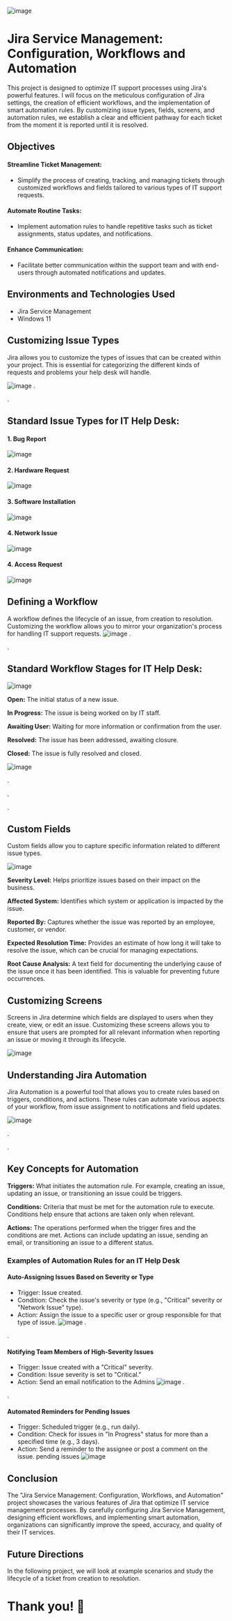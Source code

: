 ![image](https://github.com/drmathew23/Jira-Automation/assets/155710334/a3a46a47-e60a-4d92-8dfb-2613ec848d0f)
# Jira Service Management: Configuration, Workflows and Automation
This project is designed to optimize IT support processes using Jira's powerful features. I will focus on the meticulous configuration of Jira settings, the creation of efficient workflows, and the implementation of smart automation rules. By customizing issue types, fields, screens, and automation rules, we establish a clear and efficient pathway for each ticket from the moment it is reported until it is resolved.

## Objectives
#### Streamline Ticket Management:
+ Simplify the process of creating, tracking, and managing tickets through customized workflows and fields tailored to various types of IT support requests.
#### Automate Routine Tasks:
+ Implement automation rules to handle repetitive tasks such as ticket assignments, status updates, and notifications.
#### Enhance Communication:
+ Facilitate better communication within the support team and with end-users through automated notifications and updates.
## Environments and Technologies Used
+ Jira Service Management
+ Windows 11
## Customizing Issue Types
Jira allows you to customize the types of issues that can be created within your project. This is essential for categorizing the different kinds of requests and problems your help desk will handle.

![image](https://github.com/drmathew23/Jira-Automation/assets/155710334/b505481a-92b1-47c7-b0ba-196899980002)
.

.

## Standard Issue Types for IT Help Desk:
#### 1. Bug Report
![image](https://github.com/drmathew23/Jira-Automation/assets/155710334/37595937-109d-4395-8cc5-a9e46f883e11)

#### 2. Hardware Request
![image](https://github.com/drmathew23/Jira-Automation/assets/155710334/f69f2431-9b14-4e47-914e-deba20541ed7)

#### 3. Software Installation
![image](https://github.com/drmathew23/Jira-Automation/assets/155710334/c0a2788d-3e92-4a98-ab4e-2090002f02e1)

#### 4. Network Issue
![image](https://github.com/drmathew23/Jira-Automation/assets/155710334/f1a924d7-7c48-4365-8404-f7ddd30b16bd)

#### 4. Access Request
![image](https://github.com/drmathew23/Jira-Automation/assets/155710334/ab849d14-58f7-4159-98c1-f687061fe95b)

## Defining a Workflow
A workflow defines the lifecycle of an issue, from creation to resolution. Customizing the workflow allows you to mirror your organization's process for handling IT support requests.
![image](https://github.com/drmathew23/Jira-Automation/assets/155710334/2c18fce8-a0ad-4c5c-b23a-e24038295aaf)
.

.

## Standard Workflow Stages for IT Help Desk:
![image](https://github.com/drmathew23/Jira-Automation/assets/155710334/be157ea3-8fbd-4e0f-b969-73bdb1b3a15a)


**Open:** The initial status of a new issue.

**In Progress:** The issue is being worked on by IT staff.

**Awaiting User:** Waiting for more information or confirmation from the user.

**Resolved:** The issue has been addressed, awaiting closure.

**Closed:** The issue is fully resolved and closed.


![image](https://github.com/drmathew23/Jira-configurations-workflow-automation/assets/155710334/d34972ab-cf89-4f4c-af0a-aff820dabceb)

.

.

.

## Custom Fields
Custom fields allow you to capture specific information related to different issue types.

![image](https://github.com/drmathew23/Jira-configurations-workflow-automation/assets/155710334/a92ab1e3-54e2-417b-87bd-70d6e555cb0f)

**Severity Level:** Helps prioritize issues based on their impact on the business.

**Affected System:** Identifies which system or application is impacted by the issue.

**Reported By:** Captures whether the issue was reported by an employee, customer, or vendor.

**Expected Resolution Time:** Provides an estimate of how long it will take to resolve the issue, which can be crucial for managing expectations.

**Root Cause Analysis:** A text field for documenting the underlying cause of the issue once it has been identified. This is valuable for preventing future occurrences.


## Customizing Screens
Screens in Jira determine which fields are displayed to users when they create, view, or edit an issue. Customizing these screens allows you to ensure that users are prompted for all relevant information when reporting an issue or moving it through its lifecycle.

![image](https://github.com/drmathew23/Jira-configurations-workflow-automation/assets/155710334/f8d330d5-13f2-4550-9242-eb2a5fb3faf7)


## Understanding Jira Automation
Jira Automation is a powerful tool that allows you to create rules based on triggers, conditions, and actions. These rules can automate various aspects of your workflow, from issue assignment to notifications and field updates.

![image](https://github.com/drmathew23/Jira-configurations-workflow-automation/assets/155710334/5e68914b-aaa2-4a6a-919e-57a6dc2e09f6)

.

.

## Key Concepts for Automation
**Triggers:** What initiates the automation rule. For example, creating an issue, updating an issue, or transitioning an issue could be triggers.

**Conditions:** Criteria that must be met for the automation rule to execute. Conditions help ensure that actions are taken only when relevant.

**Actions:** The operations performed when the trigger fires and the conditions are met. Actions can include updating an issue, sending an email, or transitioning an issue to a different status.

### Examples of Automation Rules for an IT Help Desk
#### Auto-Assigning Issues Based on Severity or Type

+ Trigger: Issue created.
+ Condition: Check the issue's severity or type (e.g., "Critical" severity or "Network Issue" type).
+ Action: Assign the issue to a specific user or group responsible for that type of issue.
![image](https://github.com/drmathew23/Jira-configurations-workflow-automation/assets/155710334/b09cc343-98bf-4024-b704-8ffe34fa38da)
.

.

#### Notifying Team Members of High-Severity Issues

+ Trigger: Issue created with a "Critical" severity.
+ Condition: Issue severity is set to "Critical."
+ Action: Send an email notification to the Admins
![image](https://github.com/drmathew23/Jira-configurations-workflow-automation/assets/155710334/7a2597ff-2d80-4b88-a9e9-b6f2863b2a02)
.

.

#### Automated Reminders for Pending Issues

+ Trigger: Scheduled trigger (e.g., run daily).
+ Condition: Check for issues in "In Progress" status for more than a specified time (e.g., 3 days).
+ Action: Send a reminder to the assignee or post a comment on the issue.
pending issues
![image](https://github.com/drmathew23/Jira-configurations-workflow-automation/assets/155710334/6a66c66e-deb2-47dc-979d-912efa29632d)
## Conclusion
The "Jira Service Management: Configuration, Workflows, and Automation" project showcases the various features of Jira that optimize IT service management processes. By carefully configuring Jira Service Management, designing efficient workflows, and implementing smart automation, organizations can significantly improve the speed, accuracy, and quality of their IT services.

## Future Directions
In the following project, we will look at example scenarios and study the lifecycle of a ticket from creation to resolution.

# Thank you! 🎉

